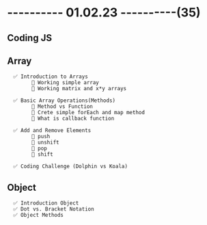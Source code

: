 # ---------- 01.02.23 ----------(35)

## Coding JS

## Array

      ✅ Introduction to Arrays
            🔷 Working simple array
            🔷 Working matrix and x*y arrays

      ✅ Basic Array Operations(Methods)
            🔷 Method vs Function
            🔷 Crete simple forEach and map method
            🔷 What is callback function

      ✅ Add and Remove Elements
            🔷 push
            🔷 unshift
            🔷 pop
            🔷 shift

      ✅ Coding Challenge (Dolphin vs Koala)

## Object

      ✅ Introduction Object
      ✅ Dot vs. Bracket Notation
      ✅ Object Methods
